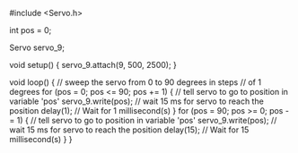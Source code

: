 #include <Servo.h>

int pos = 0;

Servo servo_9;

void setup()
{
  servo_9.attach(9, 500, 2500);
}

void loop()
{
  // sweep the servo from 0 to 90 degrees in steps
  // of 1 degrees
  for (pos = 0; pos <= 90; pos += 1) {
    // tell servo to go to position in variable 'pos'
    servo_9.write(pos);
    // wait 15 ms for servo to reach the position
    delay(1); // Wait for 1 millisecond(s)
  }
  for (pos = 90; pos >= 0; pos -= 1) {
    // tell servo to go to position in variable 'pos'
    servo_9.write(pos);
    // wait 15 ms for servo to reach the position
    delay(15); // Wait for 15 millisecond(s)
  }
}
